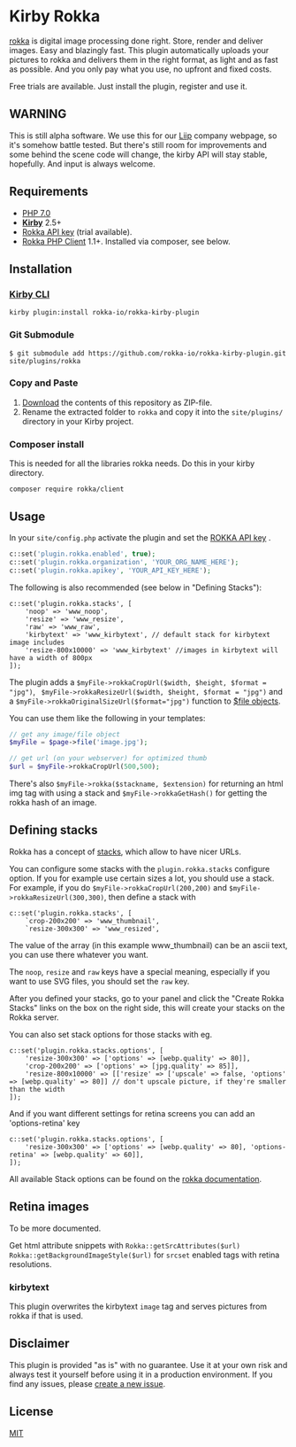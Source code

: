 # Kirby Rokka

[rokka](https://rokka.io) is digital image processing done right. Store, render and deliver images. Easy and blazingly fast.
This plugin automatically uploads your pictures to rokka and delivers them in the right format, as light and as fast as possible.
And you only pay what you use, no upfront and fixed costs. 

Free trials are available. Just install the plugin, register and use it.

## WARNING

This is still alpha software. We  use this for our [Liip](https://liip.ch/) company webpage, so it's somehow battle tested. 
But there's still room for improvements and some behind the scene code will change, the kirby API will stay stable, hopefully.
And input is always welcome.

## Requirements

- [PHP 7.0](https://php.net) 
- [**Kirby**](https://getkirby.com/) 2.5+ 
- [Rokka API key](https://rokka.io/en/signup/) (trial available).
- [Rokka PHP Client](https://github.com/rokka-io/rokka-client-php) 1.1+. Installed via composer, see below.

## Installation

### [Kirby CLI](https://github.com/getkirby/cli)

```
kirby plugin:install rokka-io/rokka-kirby-plugin
```

### Git Submodule

```
$ git submodule add https://github.com/rokka-io/rokka-kirby-plugin.git site/plugins/rokka
```

### Copy and Paste

1. [Download](https://github.com/rokka-io/rokka-kirby-plugin/archive/master.zip) the contents of this repository as ZIP-file.
2. Rename the extracted folder to `rokka` and copy it into the `site/plugins/` directory in your Kirby project.

### Composer install

This is needed for all the libraries rokka needs. Do this in your kirby directory.
```
composer require rokka/client
```

## Usage

In your `site/config.php` activate the plugin and set the [ROKKA API key](https://rokka.io/en/signup/) .

```php
c::set('plugin.rokka.enabled', true); 
c::set('plugin.rokka.organization', 'YOUR_ORG_NAME_HERE'); 
c::set('plugin.rokka.apikey', 'YOUR_API_KEY_HERE');
```

The following is also recommended (see below in "Defining Stacks"):

```
c::set('plugin.rokka.stacks', [
    'noop' => 'www_noop',
    'resize' => 'www_resize',
    'raw' => 'www_raw',
    'kirbytext' => 'www_kirbytext', // default stack for kirbytext image includes
    'resize-800x10000' => 'www_kirbytext' //images in kirbytext will have a width of 800px
]);
```

The plugin adds a `$myFile->rokkaCropUrl($width, $height, $format = "jpg")`, `
$myFile->rokkaResizeUrl($width, $height, $format = "jpg")` and a `$myFile->rokkaOriginalSizeUrl($format="jpg")` function to [$file objects](https://getkirby.com/docs/cheatsheet#file).

You can use them like the following in your templates:

```php
// get any image/file object
$myFile = $page->file('image.jpg');

// get url (on your webserver) for optimized thumb
$url = $myFile->rokkaCropUrl(500,500);

```

There's also `$myFile->rokka($stackname, $extension)` for returning an html img tag with using a stack and
`$myFile->rokkaGetHash()` for getting the rokka hash of an image.

## Defining stacks

Rokka has a concept of [stacks](https://rokka.io/documentation/references/stacks.html), which allow to have  nicer URLs.

You can configure some stacks with the `plugin.rokka.stacks` configure option. If you for example use certain sizes a lot, you should use a stack. For example, if you do `$myFile->rokkaCropUrl(200,200)` and `$myFile->rokkaResizeUrl(300,300)`, then define a stack with 

```
c::set('plugin.rokka.stacks', [
    `crop-200x200' => 'www_thumbnail',
    `resize-300x300' => 'www_resized',

```

The value of the array (in this example www_thumbnail) can be an ascii text, you can use there whatever you want.

The `noop`, `resize` and `raw` keys have a special meaning, especially if you want to use SVG files, you should set the `raw` key.

After you defined your stacks, go to your panel and click the "Create Rokka Stacks" links on the box on the right side, this will create your stacks on the Rokka server.

You can also set stack options for those stacks with eg.

```
c::set('plugin.rokka.stacks.options', [
    'resize-300x300' => ['options' => [webp.quality' => 80]], 
    'crop-200x200' => ['options' => [jpg.quality' => 85]], 
    'resize-800x10000' => [['resize' => ['upscale' => false, 'options' => [webp.quality' => 80]] // don't upscale picture, if they're smaller than the width 
]);
```

And if you want different settings for retina screens you can add an 'options-retina' key
```
c::set('plugin.rokka.stacks.options', [
    'resize-300x300' => ['options' => [webp.quality' => 80], 'options-retina' => [webp.quality' => 60]], 
]);
```


All available Stack options can be found on the [rokka documentation](https://rokka.io/documentation/references/stacks.html).


## Retina images

To be more documented. 

Get html attribute snippets with 
`Rokka::getSrcAttributes($url)`
`Rokka::getBackgroundImageStyle($url)`
for `srcset` enabled tags with retina resolutions.

### kirbytext

This plugin overwrites the kirbytext `image` tag and serves pictures from rokka if that is used.

## Disclaimer

This plugin is provided "as is" with no guarantee. Use it at your own risk and always test it yourself before using it in a production environment. If you find any issues, please [create a new issue](https://github.com/rokka/kirby-rokka/issues/new).

## License

[MIT](https://opensource.org/licenses/MIT)
